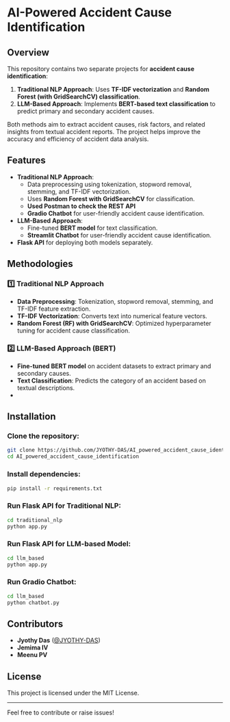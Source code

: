 # AI-Powered Accident Cause Identification

## Overview
This repository contains two separate projects for **accident cause identification**:
1. **Traditional NLP Approach**: Uses **TF-IDF vectorization** and **Random Forest (with GridSearchCV) classification**.
2. **LLM-Based Approach**: Implements **BERT-based text classification** to predict primary and secondary accident causes.

Both methods aim to extract accident causes, risk factors, and related insights from textual accident reports. The project helps improve the accuracy and efficiency of accident data analysis.

## Features
- **Traditional NLP Approach**:
  - Data preprocessing using tokenization, stopword removal, stemming, and TF-IDF vectorization.
  - Uses **Random Forest with GridSearchCV** for classification.
  - **Used Postman to check the REST API**
  - **Gradio Chatbot** for user-friendly accident cause identification.
- **LLM-Based Approach**:
  - Fine-tuned **BERT model** for text classification.
  - **Streamlit Chatbot** for user-friendly accident cause identification.
- **Flask API** for deploying both models separately.


## Methodologies
### 1️⃣ Traditional NLP Approach
- **Data Preprocessing**: Tokenization, stopword removal, stemming, and TF-IDF feature extraction.
- **TF-IDF Vectorization**: Converts text into numerical feature vectors.
- **Random Forest (RF) with GridSearchCV**: Optimized hyperparameter tuning for accident cause classification.

### 2️⃣ LLM-Based Approach (BERT)
- **Fine-tuned BERT model** on accident datasets to extract primary and secondary causes.
- **Text Classification**: Predicts the category of an accident based on textual descriptions.
- 
## Installation
### Clone the repository:
```bash
git clone https://github.com/JYOTHY-DAS/AI_powered_accident_cause_identification.git
cd AI_powered_accident_cause_identification
```

### Install dependencies:
```bash
pip install -r requirements.txt
```

### Run Flask API for Traditional NLP:
```bash
cd traditional_nlp
python app.py
```

### Run Flask API for LLM-based Model:
```bash
cd llm_based
python app.py
```

### Run Gradio Chatbot:
```bash
cd llm_based
python chatbot.py
```

## Contributors
- **Jyothy Das** ([@JYOTHY-DAS](https://github.com/JYOTHY-DAS))
- **Jemima IV**
- **Meenu PV**

## License
This project is licensed under the MIT License.

---
Feel free to contribute or raise issues!

